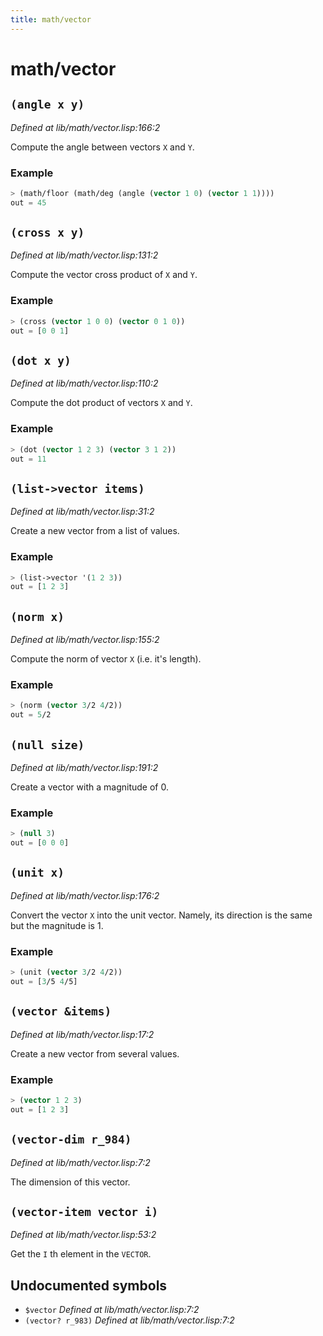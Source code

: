 ```yaml
---
title: math/vector
---
```

# math/vector
## `(angle x y)`
*Defined at lib/math/vector.lisp:166:2*

Compute the angle between vectors `X` and `Y`.

### Example
```cl
> (math/floor (math/deg (angle (vector 1 0) (vector 1 1))))
out = 45
```

## `(cross x y)`
*Defined at lib/math/vector.lisp:131:2*

Compute the vector cross product of `X` and `Y`.

### Example
```cl
> (cross (vector 1 0 0) (vector 0 1 0))
out = [0 0 1]
```

## `(dot x y)`
*Defined at lib/math/vector.lisp:110:2*

Compute the dot product of vectors `X` and `Y`.

### Example
```cl
> (dot (vector 1 2 3) (vector 3 1 2))
out = 11
```

## `(list->vector items)`
*Defined at lib/math/vector.lisp:31:2*

Create a new vector from a list of values.

### Example
```cl
> (list->vector '(1 2 3))
out = [1 2 3]
```

## `(norm x)`
*Defined at lib/math/vector.lisp:155:2*

Compute the norm of vector `X` (i.e. it's length).

### Example
```cl
> (norm (vector 3/2 4/2))
out = 5/2
```

## `(null size)`
*Defined at lib/math/vector.lisp:191:2*

Create a vector with a magnitude of 0.

### Example
```cl
> (null 3)
out = [0 0 0]
```

## `(unit x)`
*Defined at lib/math/vector.lisp:176:2*

Convert the vector `X` into the unit vector. Namely, its direction is
the same but the magnitude is 1.

### Example
```cl
> (unit (vector 3/2 4/2))
out = [3/5 4/5]
```

## `(vector &items)`
*Defined at lib/math/vector.lisp:17:2*

Create a new vector from several values.

### Example
```cl
> (vector 1 2 3)
out = [1 2 3]
```

## `(vector-dim r_984)`
*Defined at lib/math/vector.lisp:7:2*

The dimension of this vector.

## `(vector-item vector i)`
*Defined at lib/math/vector.lisp:53:2*

Get the `I` th element in the `VECTOR`.

## Undocumented symbols
 - `$vector` *Defined at lib/math/vector.lisp:7:2*
 - `(vector? r_983)` *Defined at lib/math/vector.lisp:7:2*
